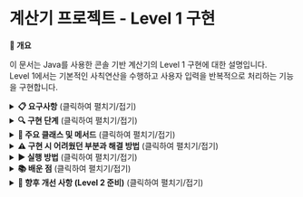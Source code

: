 # 계산기 프로젝트 - Level 1 구현


<b>📌 개요</b>

이 문서는 Java를 사용한 콘솔 기반 계산기의 Level 1 구현에 대한 설명입니다. <br>
Level 1에서는 기본적인 사칙연산을 수행하고 사용자 입력을 반복적으로 처리하는 기능을 구현합니다.


<details>
<summary><b>📋 요구사항</b> (클릭하여 펼치기/접기)</summary>
<br>

- 양의 정수(0 포함) 두 개를 입력받을 수 있어야 함
- 사칙연산 기호(+, -, *, /)를 입력받을 수 있어야 함
- 입력받은 값을 사용하여 연산을 수행하고 결과를 출력
- "exit" 입력 시까지 반복적으로 계산 수행
- 나눗셈에서 0으로 나누는 예외 상황 처리
</details>

<details>
<summary><b>🔍 구현 단계</b> (클릭하여 펼치기/접기)</summary>

### 1. 프로젝트 생성
1. IntelliJ IDEA를 실행하고 새 Java 프로젝트 생성
2. JDK 17 선택
3. 프로젝트 이름을 "CalculatorProject"로 설정
4. 패키지 생성: `com.example.calculator`
5. Java 클래스 생성: `App.java`

### 2. 기본 기능 구현
#### 숫자 입력 받기
- Scanner 클래스를 사용하여 양의 정수 두 개를 입력 받기
- 적절한 타입(int)의 변수에 저장

#### 연산자 입력 받기
- Scanner를 사용하여 사칙연산 기호(+, -, *, /) 입력 받기
- char 타입 변수에 저장

#### 계산 수행 및 결과 출력
- switch 또는 if 문을 사용하여 연산자에 따른 계산 수행
- 0으로 나누기와 같은 예외 상황 처리
- 계산 결과를 콘솔에 출력

#### 반복 처리 구현
- while 루프 사용하여 계산을 반복
- "exit" 입력 시 프로그램 종료
- 계속 계산할지 여부 확인
</details>

<details>
<summary><b>📝 주요 클래스 및 메서드</b> (클릭하여 펼치기/접기)</summary>

### App.java
```java
public class App {
    public static void main(String[] args) {
        Scanner sc = new Scanner(System.in);
        boolean running = true;
        
        System.out.println("계산기를 시작합니다. ('exit' 입력 시 종료)");
        
        while (running) {
            // 첫 번째 숫자 입력
            System.out.print("첫 번째 숫자를 입력하세요: ");
            String input = sc.nextLine();
            
            if (input.equals("exit")) {
                running = false;
                break;
            }
            
            int num1;
            try {
                num1 = Integer.parseInt(input);
            } catch (NumberFormatException e) {
                System.out.println("숫자 형식이 아닙니다. 다시 시도해주세요.");
                continue;
            }
            
            // 두 번째 숫자 입력
            System.out.print("두 번째 숫자를 입력하세요: ");
            input = sc.nextLine();
            
            if (input.equals("exit")) {
                running = false;
                break;
            }
            
            int num2;
            try {
                num2 = Integer.parseInt(input);
            } catch (NumberFormatException e) {
                System.out.println("숫자 형식이 아닙니다. 다시 시도해주세요.");
                continue;
            }
            
            // 연산자 입력
            System.out.print("사칙연산 기호를 입력하세요(+, -, *, /): ");
            input = sc.nextLine();
            
            if (input.equals("exit")) {
                running = false;
                break;
            }
            
            char operator = input.charAt(0);
            
            // 계산 수행
            int result = 0;
            
            switch (operator) {
                case '+':
                    result = num1 + num2;
                    break;
                case '-':
                    result = num1 - num2;
                    break;
                case '*':
                    result = num1 * num2;
                    break;
                case '/':
                    if (num2 == 0) {
                        System.out.println("나눗셈 연산에서 분모에 0이 입력될 수 없습니다.");
                        continue;
                    }
                    result = num1 / num2;
                    break;
                default:
                    System.out.println("올바른 연산자가 아닙니다.");
                    continue;
            }
            
            // 결과 출력
            System.out.println("결과: " + result);
            
            // 계속 진행 여부 확인
            System.out.println("더 계산하시겠습니까? (exit 입력 시 종료)");
            input = sc.nextLine();
            
            if (input.equals("exit")) {
                running = false;
            }
        }
        
        sc.close();
        System.out.println("계산기를 종료합니다.");
    }
}
```
</details>

<details>
<summary><b>⚠️ 구현 시 어려웠던 부분과 해결 방법</b> (클릭하여 펼치기/접기)</summary>

### 1. 무한 반복 루프 문제

**문제점**: "exit"를 입력해도 프로그램이 종료되지 않고 계속 실행되었습니다.

**원인**: 문자열 비교를 `==` 연산자로 했거나, 대소문자 구분 문제가 있었습니다.

**해결책**: `equals()` 메서드를 사용하여 문자열을 정확히 비교했습니다.

```java
// 잘못된 방식
if (choice == "exit") { ... }

// 올바른 방식
if (choice.equals("exit")) { ... }
```

### 2. 0으로 나누기 예외

**문제점**: 나눗셈 시 분모가 0이면 프로그램이 비정상 종료되었습니다.

**해결책**: 나눗셈 전에 분모가 0인지 확인하는 조건 검사를 추가했습니다.

```java
case '/':
    if (num2 == 0) {
        System.out.println("0으로 나눌 수 없습니다.");
        continue;
    }
    result = num1 / num2;
    break;
```

### 3. 잘못된 연산자 처리

**문제점**: 지원하지 않는 연산자 입력 시 적절한 처리가 없었습니다.

**해결책**: switch문에 default 케이스를 추가하여 모든 입력 케이스를 처리했습니다.

```java
default:
    System.out.println("올바른 연산자가 아닙니다.");
    continue;
```
</details>

<details>
<summary><b>▶️ 실행 방법</b> (클릭하여 펼치기/접기)</summary>

1. IntelliJ IDEA에서 Run 버튼(녹색 화살표)을 클릭하거나 Shift+F10 단축키를 누릅니다.
2. 콘솔 창에 첫 번째 숫자를 입력합니다.
3. 두 번째 숫자를 입력합니다.
4. 사칙연산 기호를 입력합니다.
5. 결과를 확인하고 계속할지 여부를 결정합니다.
6. "exit"를 입력하면 프로그램이 종료됩니다.
</details>

<details>
<summary><b>📚 배운 점</b> (클릭하여 펼치기/접기)</summary>

- Java 기본 문법과 구조 이해
- Scanner 클래스를 사용한 사용자 입력 처리
- 조건문(if, switch)과 반복문(while)의 활용
- 예외 상황 처리 방법
- 문자열 비교 시 `equals()` 메서드 사용의 중요성
</details>

<details>
<summary><b>🔮 향후 개선 사항 (Level 2 준비)</b> (클릭하여 펼치기/접기)</summary>

- 객체지향 설계 적용 (Calculator 클래스 분리)
- 계산 결과 저장 기능 추가
- 캡슐화 원칙 적용
- 첫 번째 결과 삭제 기능 구현
</details>
